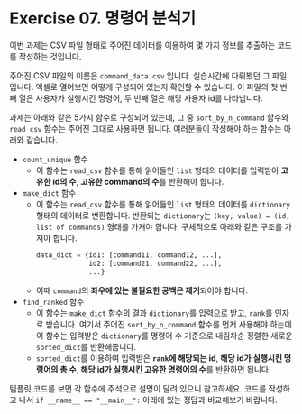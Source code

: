 # Exercise 07. 명령어 분석기

이번 과제는 CSV 파일 형태로 주어진 데이터를 이용하여 몇 가지 정보를 추출하는 코드를 작성하는 것입니다. 

주어진 CSV 파일의 이름은 `command_data.csv` 입니다. 실습시간에 다뤄봤던 그 파일입니다. 엑셀로 열어보면 어떻게 구성되어 있는지 확인할 수 있습니다. 이 파일의 첫 번째 열은 사용자가 실행시킨 명령어, 두 번째 열은 해당 사용자 id를 나타냅니다.

과제는 아래와 같은 5가지 함수로 구성되어 있는데, 그 중 `sort_by_n_command` 함수와 `read_csv` 함수는 주어진 그대로 사용하면 됩니다. 여러분들이 작성해야 하는 함수는 아래와 같습니다.

- `count_unique` 함수
  - 이 함수는 `read_csv` 함수를 통해 읽어들인 `list` 형태의 데이터를 입력받아 **고유한 id의 수**, **고유한 command의 수**를 반환해야 합니다.
- `make_dict` 함수
  - 이 함수는 `read_csv` 함수를 통해 읽어들인 `list` 형태의 데이터를 `dictionary` 형태의 데이터로 변환합니다. 반환되는 `dictionary`는 `(key, value) = (id, list of commands)` 형태를 가져야 합니다. 구체적으로 아래와 같은 구조를 가져야 합니다.
    ```python
    data_dict = {id1: [command11, command12, ...],
                 id2: [command21, command22, ...],
                 ...}
    ```
  - 이때 `command`의 **좌우에 있는 불필요한 공백은 제거**되어야 합니다.
- `find_ranked` 함수
  - 이 함수는 `make_dict` 함수의 결과 `dictionary`를 입력으로 받고, `rank`를 인자로 받습니다. 여기서 주어진 `sort_by_n_command` 함수를 먼저 사용해야 하는데 이 함수는 입력받은 `dictionary`를 명령어 수 기준으로 내림차순 정렬한 새로운 `sorted_dict`를 반환해줍니다.
  - `sorted_dict`를 이용하여 입력받은 **`rank`에 해당되는 id**, **해당 id가 실행시킨 명령어의 총 수**, **해당 id가 실행시킨 고유한 명령어의 수**를 반환하면 됩니다.

템플릿 코드를 보면 각 함수에 주석으로 설명이 달려 있으니 참고하세요. 코드를 작성하고 나서 `if __name__ == "__main__":` 아래에 있는 정답과 비교해보기 바랍니다.

